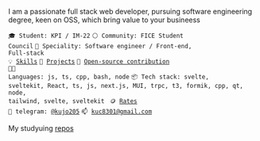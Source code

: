 I am a passionate full stack web developer, pursuing software engineering degree, keen on OSS, which bring value to your busineess

<code>🎓 Student: KPI / IM-22</code>
<code>⚪ Community: FICE Student Council</code>
<code>👷 Speciality: Software engineer / Front-end, Full-stack </code><br>
<code>💡 [Skills](SKILLS.md)</code>
<code>🧻 [Projects](PROJECTS.md)</code>
<code>👀 [Open-source contribution](CONTRIBUTION.md)</code><br>
<code>🧑‍💻 Languages: js, ts, cpp, bash, node</code>
<code>📦 Tech stack: svelte, sveltekit, React, ts, js, next.js, MUI, trpc, t3, formik, cpp, qt, node, tailwind, svelte, sveltekit </code>
<code>🪙 [Rates](RATES.md)</code><br>
<code>💬 telegram: [@kujo205](https://telegram.me/kujo005)</code>
<code>📫 kuc8301@gmail.com</code>

My studyuing [repos](https://github.com/KPI-kujo205)  

